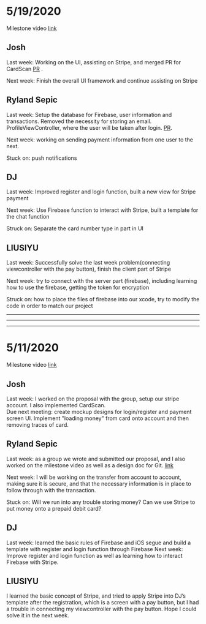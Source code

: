 # 5/19/2020

Milestone video [link](https://drive.google.com/file/d/1NnZnNlRbVT2dfhaQEsFHAZvx76gaH-ew/view?usp=sharing)

## Josh

Last week: Working on the UI, assisting on Stripe, and merged PR for CardScan [PR](https://github.com/ECS153/final-project-the-tigers/pull/1) .

Next week: Finish the overall UI framework and continue assisting on Stripe


## Ryland Sepic 

Last week: Setup the database for Firebase, user information and transactions. Removed 
the necessity for storing an email. ProfileViewController, where the user will be taken after login. 
[PR](https://github.com/ECS153/final-project-the-tigers/pull/2). 

Next week: working on sending payment information from one user to the next.

Stuck on: push notifications


## DJ 

Last week: Improved register and login function, built a new view for Stripe payment

Next week: Use Firebase function to interact with Stripe, built a template for the chat function

Struck on: Separate the card number type in part in UI 

## LIUSIYU 

Last week: Successfully solve the last week problem(connecting viewcontroller with the pay button), finish the client part of Stripe

Next week: try to connect with the server part (firebase), including learning how to use the firebase, getting the token for encryption

Struck on: how to place the files of firebase into our xcode, try to modify the code in order to match our project


---
---
---


# 5/11/2020

Milestone video [link](https://drive.google.com/file/d/1al8-9H5j6tfAxbMt9yCy2n3L_ePNk6WA/view)

## Josh  
Last week: I worked on the proposal with the group, setup our stripe account. I also implemented CardScan.  
Due next meeting: create mockup designs for login/register and payment screen UI. Implement "loading money" from card onto account and then removing traces of card.


## Ryland Sepic 

Last week: as a group we wrote and submitted our proposal, and I also worked on 
the milestone video as well as a design doc for Git. 
[link](https://docs.google.com/document/d/1KC-bvmwCAtns3nLVm-BU0GuggfeXqPYnq2Q69nNsqVo/edit)

Next week: I will be working on the transfer from account to account, making sure 
it is secure, and that the necessary information is in place to follow through with 
the transaction. 

Stuck on: Will we run into any trouble storing money? Can we use Stripe to put money 
onto a prepaid debit card?

## DJ 

Last week: learned the basic rules of Firebase and iOS segue and build a template with register and login function through Firebase
Next week: Improve register and login function as well as learning how to interact Firebase with Stripe.

## LIUSIYU 

I learned the basic concept of Stripe, and tried to apply Stripe into DJ’s template after the registration, which is a screen with a pay button, but I had a trouble in connecting my viewcontroller with the pay button. Hope I could solve it in the next week.
